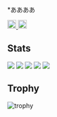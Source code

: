 *ああああ

<p align="left">
  <a href="https://github.com/R35691">
    <img height="20" src="https://komarev.com/ghpvc/?username=R35691" />
  </a>
  <a href="https://github.com/R35691">
    <img height="20" src="https://img.shields.io/github/followers/R35691?label=follow&logo=github&style=flat" />
  </a>
</p>

## Stats
![](http://github-profile-summary-cards.vercel.app/api/cards/profile-details?username=R35691&theme=gruvbox)
![](http://github-profile-summary-cards.vercel.app/api/cards/repos-per-language?username=R35691&theme=gruvbox)
![](http://github-profile-summary-cards.vercel.app/api/cards/most-commit-language?username=R35691&theme=gruvbox)
![](http://github-profile-summary-cards.vercel.app/api/cards/stats?username=R35691&theme=gruvbox)
![](http://github-profile-summary-cards.vercel.app/api/cards/productive-time?username=R35691&theme=gruvbox&utcOffset=9)

## Trophy
![trophy](https://github-profile-trophy.vercel.app/?username=R35691&theme=gruvbox)
